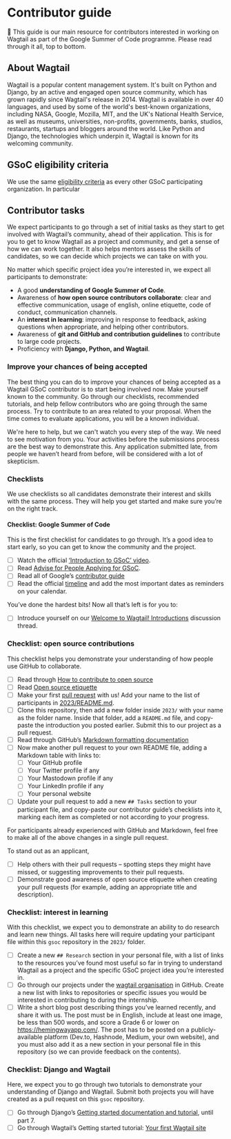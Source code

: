 # Contributor guide

👋 This guide is our main resource for contributors interested in working on Wagtail as part of the Google Summer of Code programme. Please read through it all, top to bottom.

## About Wagtail

<!-- Note for maintainers: matches the "Organization Description" field on https://summerofcode.withgoogle.com/organizations/wagtail/profile. -->

Wagtail is a popular content management system. It's built on Python and Django, by an active and engaged open source community, which has grown rapidly since Wagtail's release in 2014. Wagtail is available in over 40 languages, and used by some of the world's best-known organizations, including NASA, Google, Mozilla, MIT, and the UK's National Health Service, as well as museums, universities, non-profits, governments, banks, studios, restaurants, startups and bloggers around the world. Like Python and Django, the technologies which underpin it, Wagtail is known for its welcoming community.

## GSoC eligibility criteria

We use the same [eligibility criteria](https://developers.google.com/open-source/gsoc/faq#what_are_the_eligibility_requirements_for_participation) as every other GSoC participating organization. In particular

## Contributor tasks

We expect participants to go through a set of initial tasks as they start to get involved with Wagtail’s community, ahead of their application. This is for you to get to know Wagtail as a project and community, and get a sense of how we can work together. It also helps mentors assess the skills of candidates, so we can decide which projects we can take on with you.

No matter which specific project idea you’re interested in, we expect all participants to demonstrate:

- A good **understanding of Google Summer of Code**.
- Awareness of **how open source contributors collaborate**: clear and effective communication, usage of english, online etiquette, code of conduct, communication channels.
- An **interest in learning**: improving in response to feedback, asking questions when appropriate, and helping other contributors.
- Awareness of **git and GitHub and contribution guidelines** to contribute to large code projects.
- Proficiency with **Django, Python, and Wagtail**.

### Improve your chances of being accepted

The best thing you can do to improve your chances of being accepted as a Wagtail GSoC contributor is to start being involved now. Make yourself known to the community. Go through our checklists, recommended tutorials, and help fellow contributors who are going through the same process. Try to contribute to an area related to your proposal. When the time comes to evaluate applications, you will be a known individual.

We're here to help, but we can't watch you every step of the way. We need to see motivation from you. Your activities before the submissions process are the best way to demonstrate this. Any application submitted late, from people we haven’t heard from before, will be considered with a lot of skepticism.

### Checklists

We use checklists so all candidates demonstrate their interest and skills with the same process. They will help you get started and make sure you’re on the right track.

#### Checklist: Google Summer of Code

This is the first checklist for candidates to go through. It’s a good idea to start early, so you can get to know the community and the project.

- [ ] Watch the official [‘Introduction to GSoC’ video](https://www.youtube.com/watch?v=7jD2tChhrWM&feature=youtu.be).
- [ ] Read [Advise for People Applying for GSoC](https://developers.google.com/open-source/gsoc/help/student-advice).
- [ ] Read all of Google’s [contributor guide](https://google.github.io/gsocguides/student/)
- [ ] Read the official [timeline](https://developers.google.com/open-source/gsoc/timeline) and add the most important dates as reminders on your calendar.

You’ve done the hardest bits! Now all that’s left is for you to:

- [ ] Introduce yourself on our [Welcome to Wagtail! Introductions](https://github.com/wagtail/gsoc/discussions/1) discussion thread.

### Checklist: open source contributions

This checklist helps you demonstrate your understanding of how people use GitHub to collaborate.

- [ ] Read through [How to contribute to open source](https://opensource.guide/how-to-contribute/)
- [ ] Read [Open source etiquette](https://developer.mozilla.org/en-US/docs/MDN/Community/Open_source_etiquette)
- [ ] Make your first [pull request](https://docs.github.com/en/pull-requests/collaborating-with-pull-requests/proposing-changes-to-your-work-with-pull-requests/creating-a-pull-request) with us! Add your name to the list of participants in [2023/README.md](2023/README.md).
- [ ] Clone this repository, then add a new folder inside `2023/` with your name as the folder name. Inside that folder, add a `README.md` file, and copy-paste the introduction you posted earlier. Submit this to our project as a pull request.
- [ ] Read through GitHub’s [Markdown formatting documentation](https://docs.github.com/en/get-started/writing-on-github/getting-started-with-writing-and-formatting-on-github/basic-writing-and-formatting-syntax)
- [ ] Now make another pull request to your own README file, adding a Markdown table with links to:
  - [ ] Your GitHub profile
  - [ ] Your Twitter profile if any
  - [ ] Your Mastodown profile if any
  - [ ] Your LinkedIn profile if any
  - [ ] Your personal website
- [ ] Update your pull request to add a new `## Tasks` section to your participant file, and copy-paste our contributor guide’s checklists into it, marking each item as completed or not according to your progress.

For participants already experienced with GitHub and Markdown, feel free to make all of the above changes in a single pull request.

To stand out as an applicant,

- [ ] Help others with their pull requests – spotting steps they might have missed, or suggesting improvements to their pull requests.
- [ ] Demonstrate good awareness of open source etiquette when creating your pull requests (for example, adding an appropriate title and description).

### Checklist: interest in learning

With this checklist, we expect you to demonstrate an ability to do research and learn new things. All tasks here will require updating your participant file within this `gsoc` repository in the `2023/` folder.

- [ ] Create a new `## Research` section in your personal file, with a list of links to the resources you’ve found most useful so far in trying to understand Wagtail as a project and the specific GSoC project idea you’re interested in.
- [ ] Go through our projects under the [wagtail organisation](https://github.com/wagtail) in GitHub. Create a new list with links to repositories or specific issues you would be interested in contributing to during the internship.
- [ ] Write a short blog post describing things you’ve learned recently, and share it with us. The post must be in English, include at least one image, be less than 500 words, and score a Grade 6 or lower on <https://hemingwayapp.com/>. The post has to be posted on a publicly-available platform (Dev.to, Hashnode, Medium, your own website), and you must also add it as a new section in your personal file in this repository (so we can provide feedback on the contents).

### Checklist: Django and Wagtail

Here, we expect you to go through two tutorials to demonstrate your understanding of Django and Wagtail. Submit both projects you will have created as a pull request on this `gsoc` repository.

- [ ] Go through Django’s [Getting started documentation and tutorial](https://docs.djangoproject.com/en/4.1/intro/), until part 7.
- [ ] Go through Wagtail’s Getting started tutorial: [Your first Wagtail site](https://docs.wagtail.org/en/stable/getting_started/tutorial.html)
